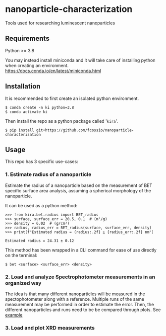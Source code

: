 # nanoparticle-characterization
Tools used for researching luminescent nanoparticles

## Requirements
Python >= 3.8

You may instead install miniconda and it will take care of installing python when creating an environment.
https://docs.conda.io/en/latest/miniconda.html

## Installation
It is recommended to first create an isolated python environment.
```
$ conda create -n ki python=3.8
$ conda activate ki
```
Then install the repo as a python package called '`kira`'.
```
$ pip install git+https://github.com/fcossio/nanoparticle-characterization
```

## Usage
This repo has 3 specific use-cases:
### 1. Estimate radius of a nanoparticle
Estimate the radius of a nanoparticle based on the measurement of BET specific surface area analysis, assuming a spherical morphology of the nanoparticle.

It can be used as a python method:
```
>>> from kira.bet.radius import BET_radius
>>> surface, surface_err = 20.5, 0.1  # (m²/g)
>>> density = 6.02  # (g/cm³)
>>> radius, radius_err = BET_radius(surface, surface_err, density)
>>> print(f"Estimated radius = {radius:.2f} ± {radius_err:.2f} nm")

Estimated radius = 24.31 ± 0.12
```

This method has been wrapped in a CLI command for ease of use directly on the terminal:
```
$ bet <surface> <surface_err> <density>
```

### 2. Load and analyze Spectrophotometer measurements in an organized way
The idea is that many different nanoparticles will be measured in the spectophotometer along with a reference. Multiple runs of the same measurement may be performed in order to estimate the error.
Then, the different nanoparticles and runs need to be be compared through plots.
See [example](https://github.com/fcossio/nanoparticle-characterization/blob/main/example/usage_example.ipynb)

### 3. Load and plot XRD measurements

